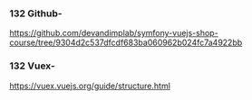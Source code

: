 ### 132 Github-

https://github.com/devandimplab/symfony-vuejs-shop-course/tree/9304d2c537dfcdf683ba060962b024fc7a4922bb

### 132 Vuex-

https://vuex.vuejs.org/guide/structure.html